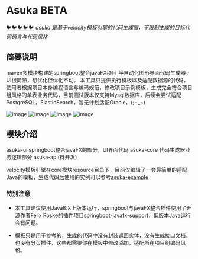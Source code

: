 # Asuka BETA
[🐦🐦🐦🐦🐦](https://github.com/ByNow/asuka)
*asuka 是基于velocity模板引擎的代码生成器，不限制生成的目标代码语言与代码风格*
## 简要说明
maven多模块构建的springboot整合javaFX项目
半自动化图形界面代码生成器，UI很简陋，想优化但优化不动。
本工具只提供执行模板以及适配数据源的代码，使用者根据项目本身编程语言与编码规范，修改项目示例模板，生成完全符合项目组风格的单表业务代码，目前测试版本仅支持Mysql数据库，后续会尝试适配PostgreSQL，ElasticSearch，暂无计划适配Oracle，(;¬_¬)

![image](https://cdn.u1.huluxia.com/g4/M03/6B/51/rBAAdl7kE_GASE5xAAHePow2n4s651.jpg)
![image](
https://cdn.u1.huluxia.com/g4/M03/6B/52/rBAAdl7kFB6ANbEoAACoGxdqHE4768.jpg)
![image](
https://cdn.u1.huluxia.com/g4/M03/6B/52/rBAAdl7kFC-AfrKQAACapAo--2g284.jpg)
![image](
https://cdn.u1.huluxia.com/g4/M03/6B/58/rBAAdl7kGJ2AMuFBAAAxXOkNo9c072.png)



## 模块介绍
asuka-ui springboot整合javaFX的部分，UI界面代码
asuka-core 代码生成器业务逻辑部分
asuka-api(待开发)

velocity模板引擎在core模块resource目录下，目前仅编辑了一套最简单的适配Java的模板，生成代码后使用的实例可以参考[asuka-example](https://github.com/ByNow/asuka-example)



### 特别注意
* 本工具建议使用Java8以上版本运行，springboot与javaFX整合插件使用了开源作者[Felix Roske](https://github.com/roskenet)的插件项目springboot-javafx-support，低版本Java运行会有问题。

* 模板只是用于参考的，生成的代码中没有封装返回实体，没有生成接口文档，也没有分页插件，这些都需要你在模板中修改添加，适配所在项目组编码风格。
